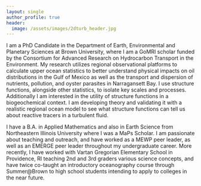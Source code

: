 ```yaml
---
layout: single
author_profile: true
header:
  image: /assets/images/2dturb_header.jpg
---
```


I am a PhD Candidate in the Department of Earth, Environmental and Planetary Sciences at Brown University, where I am a GoMRI scholar funded by the Consortium for Advanced Research on Hydrocarbon Transport in the Environment. My research utilizes regional observational platforms to calculate upper ocean statistics to better understand physical impacts on oil distributions in the Gulf of Mexico as well as the transport and dispersion of nutrients, pollution, and oyster parasites in Narragansett Bay. I use structure functions, alongside other statistics, to isolate key scales and processes. Additionally I am interested in the utility of structure functions in a biogeochemical context. I am developing theory and validating it with a realistic regional ocean model to see what structure functions can tell us about reactive tracers in a turbulent fluid.

I have a B.A. in Applied Mathematics and also in Earth Science from Northeastern Illinois University where I was a MaPs Scholar.  I am passionate about teaching and outreach, and have worked as a MEWP peer leader, as well as an EMERGE peer leader throughout my undergraduate career. More recently, I have worked with Vartan Gregorian Elementary School in Providence, RI teaching 2nd and 3rd graders various science concepts, and have twice co-taught an introductory oceanography course through Summer@Brown to high school students intending to apply to colleges in the near future.

